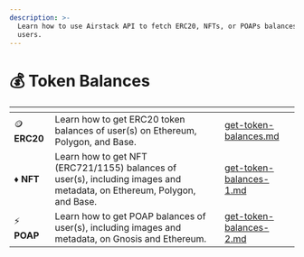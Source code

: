```yaml
---
description: >-
  Learn how to use Airstack API to fetch ERC20, NFTs, or POAPs balances of
  users.
---
```


# 💰 Token Balances

<table data-view="cards"><thead><tr><th></th><th></th><th></th><th data-hidden data-card-target data-type="content-ref"></th></tr></thead><tbody><tr><td><span data-gb-custom-inline data-tag="emoji" data-code="1fa99">🪙</span> <strong>ERC20</strong></td><td>Learn how to get ERC20 token balances of user(s) on Ethereum, Polygon, and Base.</td><td></td><td><a href="get-token-balances.md">get-token-balances.md</a></td></tr><tr><td><span data-gb-custom-inline data-tag="emoji" data-code="2666">♦</span> <strong>NFT</strong></td><td>Learn how to get NFT (ERC721/1155) balances of user(s), including images and metadata, on Ethereum, Polygon, and Base.</td><td></td><td><a href="get-token-balances-1.md">get-token-balances-1.md</a></td></tr><tr><td><span data-gb-custom-inline data-tag="emoji" data-code="26a1">⚡</span> <strong>POAP</strong></td><td>Learn how to get POAP balances of user(s), including images and metadata, on Gnosis and Ethereum.</td><td></td><td><a href="get-token-balances-2.md">get-token-balances-2.md</a></td></tr></tbody></table>

